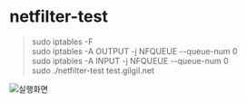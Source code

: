 # netfilter-test

> sudo iptables -F   
> sudo iptables -A OUTPUT -j NFQUEUE --queue-num 0   
> sudo iptables -A INPUT -j NFQUEUE --queue-num 0   
> sudo ./netfilter-test test.gilgil.net

![실행화면](https://user-images.githubusercontent.com/63638850/139533935-42dbef2f-b971-430c-8ea2-3acbabf2f730.PNG)
